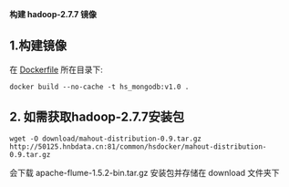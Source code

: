 ﻿**构建 hadoop-2.7.7 镜像**

## 1.构建镜像
在 [Dockerfile](./Dockerfile) 所在目录下:  
```
docker build --no-cache -t hs_mongodb:v1.0 .
```

## 2. 如需获取hadoop-2.7.7安装包    
```
wget -O download/mahout-distribution-0.9.tar.gz http://50125.hnbdata.cn:81/common/hsdocker/mahout-distribution-0.9.tar.gz
```   
会下载 apache-flume-1.5.2-bin.tar.gz 安装包并存储在 download 文件夹下



